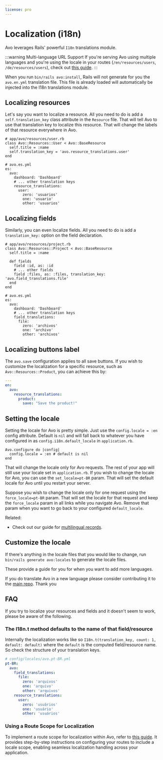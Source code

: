```yaml
---
license: pro
---
```


# Localization (i18n)

Avo leverages Rails' powerful `I18n` translations module.

:::warning Multi-language URL Support
If you're serving Avo using multiple languages and you're using the locale in your routes (`/en/resources/users`, `/de/resources/users`), check out [this guide](./guides/multi-language-urls).
:::

When you run `bin/rails avo:install`, Rails will not generate for you the `avo.en.yml` translation file. This file is already loaded will automatically be injected into the I18n translations module.

## Localizing resources

Let's say you want to localize a resource. All you need to do is add a `self.translation_key` class attribute in the `Resource` file. That will tell Avo to use that translation key to localize this resource. That will change the labels of that resource everywhere in Avo.

```ruby{4}
# app/avo/resources/user.rb
class Avo::Resources::User < Avo::BaseResource
  self.title = :name
  self.translation_key = 'avo.resource_translations.user'
end
```

```yaml{6-10}
# avo.es.yml
es:
  avo:
    dashboard: 'Dashboard'
    # ... other translation keys
    resource_translations:
      user:
        zero: 'usuarios'
        one: 'usuario'
        other: 'usuarios'
```

## Localizing fields

Similarly, you can even localize fields. All you need to do is add a `translation_key:` option on the field declaration.


```ruby{8}
# app/avo/resources/project.rb
class Avo::Resources::Project < Avo::BaseResource
  self.title = :name

  def fields
    field :id, as: :id
    # ... other fields
    field :files, as: :files, translation_key: 'avo.field_translations.file'
  end
end
```

```yaml{6-10}
# avo.es.yml
es:
  avo:
    dashboard: 'Dashboard'
    # ... other translation keys
    field_translations:
      file:
        zero: 'archivos'
        one: 'archivo'
        other: 'archivos'
```

## Localizing buttons label

<BetaStatus label="Beta" />

The `avo.save` configuration applies to all save buttons. If you wish to customize the localization for a specific resource, such as `Avo::Resources::Product`, you can achieve this by:

```yml
---
en:
  avo:
    resource_translations:
      product:
        save: "Save the product!"
```

## Setting the locale

Setting the locale for Avo is pretty simple. Just use the `config.locale = :en` config attribute. Default is `nil` and will fall back to whatever you have configured in as `config.i18n.default_locale` in `application.rb`.

```ruby{2}
Avo.configure do |config|
  config.locale = :en # default is nil
end
```

That will change the locale only for Avo requests. The rest of your app will still use your locale set in `application.rb`. If you wish to change the locale for Avo, you can use the `set_locale=pt-BR` param. That will set the default locale for Avo until you restart your server.

Suppose you wish to change the locale only for one request using the `force_locale=pt-BR` param. That will set the locale for that request and keep the `force_locale` param in all links while you navigate Avo. Remove that param when you want to go back to your configured `default_locale`.


Related:
- Check out our guide for [multilingual records](guides/multilingual-content).

## Customize the locale

If there's anything in the locale files that you would like to change, run `bin/rails generate avo:locales` to generate the locale files.

These provide a guide for you for when you want to add more languages.

If you do translate Avo in a new language please consider contributing it to the [main repo](https://github.com/avo-hq/avo). Thank you

## FAQ

If you try to localize your resources and fields and it doesn't seem to work, please be aware of the following.

### The I18n.t method defaults to the name of that field/resource

Internally the localization works like so `I18n.t(translation_key, count: 1, default: default)` where the `default` is the computed field/resource name. So check the structure of your translation keys.

```yaml
# config/locales/avo.pt-BR.yml
pt-BR:
  avo:
    field_translations:
      file:
        zero: 'arquivos'
        one: 'arquivo'
        other: 'arquivos'
    resource_translations:
      user:
        zero: 'usuários'
        one: 'usuário'
        other: 'usuários'
```

### Using a Route Scope for Localization

To implement a route scope for localization within Avo, refer to [this guide](./guides/multi-language-urls). It provides step-by-step instructions on configuring your routes to include a locale scope, enabling seamless localization handling across your application.

